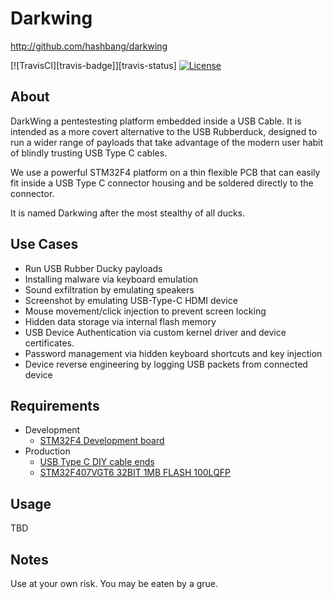 # Darkwing #

<http://github.com/hashbang/darkwing>

[![TravisCI][travis-badge]][travis-status]
[![License][license-badge]][license]

[license-badge]: https://img.shields.io/github/license/hashbang/darkwing.svg
[license]: https://github.com/hashbang/darkwing/blob/master/LICENSE.md

## About ##

  DarkWing a pentestesting platform embedded inside a USB Cable. It is intended
  as a more covert alternative to the USB Rubberduck, designed to run a wider
  range of payloads that take advantage of the modern user habit of blindly
  trusting USB Type C cables.

  We use a powerful STM32F4 platform on a thin flexible PCB that can easily
  fit inside a USB Type C connector housing and be soldered directly to the
  connector.

  It is named Darkwing after the most stealthy of all ducks.

## Use Cases ##

  * Run USB Rubber Ducky payloads
  * Installing malware via keyboard emulation
  * Sound exfiltration by emulating speakers
  * Screenshot by emulating USB-Type-C HDMI device
  * Mouse movement/click injection to prevent screen locking
  * Hidden data storage via internal flash memory
  * USB Device Authentication via custom kernel driver and device certificates.
  * Password management via hidden keyboard shortcuts and key injection
  * Device reverse engineering by logging USB packets from connected device

## Requirements ##

  * Development
    * [STM32F4 Development board][1]
  * Production
    * [USB Type C DIY cable ends][2]
    * [STM32F407VGT6 32BIT 1MB FLASH 100LQFP][3]

  [1]: https://www.digikey.com/product-detail/en/stmicro/STM32F407G-DISC1/497-16287-ND/5824404
  [2]: http://a.co/i35r3DK]
  [3]: https://www.digikey.com/product-detail/en/stmicroelectronics/STM32F407VGT6/497-11605-ND/2747117

## Usage ##

TBD

## Notes ##

  Use at your own risk. You may be eaten by a grue.
